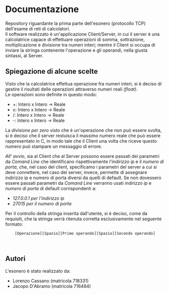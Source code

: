 # Documentazione
Repository riguardante la prima parte dell'esonero (protocollo TCP) dell'esame di reti di calcolatori.<br>
Il software realizzato è un'applicazione Client/Server, in cui il server è una calcolatrice capace di effettuare operazioni di somma, sottrazione, moltiplicazione e divisione tra numeri interi; mentre il Client si occupa di inviare la stringa contenente l'operazione e gli operandi, nella giusta sintassi, al Server.<br>
 
 ## Spiegazione di alcune scelte
Visto che la calcolatrice effettua operazione fra numeri interi, si è deciso di gestire il risultati delle operazioni attraverso numeri reali _(float)_. <br>
Le operazioni sono definite in questo modo:
- +: Intero x Intero -> Reale
- x: Intero x Intero -> Reale
- /: Intero x Intero -> Reale
- -: Intero x Intero -> Reale <br>

La _divisione per zero_ visto che è un'operazione che non può essere svolta, si è deciso che il server restuisca il massimo numero reale che può essere rappresentato in C, in modo tale che il Client una volta che riceve questo numero può stampare un messaggio di errore. <br>

_All' avvio_, sia al Client che al Server possono essere passati dei parametri da _Comand Line_ che identificano rispettivamente _l'indirizzo ip_ e il _numero di porta_, che, nel caso del client, specificamo i parametri del server a cui si deve connettere, nel caso del server, invece, permette di assegnare indirizzo ip e numero di porta diversi da quelli di default. Se non dovessero essere passati parametri da _Comand Line_ verranno usati _indirizzo ip_ e _numero di porta_ di default corrispondenti a:
- _127.0.0.1 per l'indirizzo ip_ 
- _27015 per il numero di porta_ <br>

Per il controllo della stringa inserita dall'utente, si è deciso, come da requisiti, che la stringa verrà ritenuta corretta esclusivamente nel seguente formato:<br> 
<p align = "center"><code>[Operazione][Spazio][Primo operando][Spazio][Secondo operando]</code> </p> 
<br>

## Autori
L'esonero è stato realizzato da:
- Lorenzo Cassano (matricola 718331)
- Jacopo D'Abramo (matricola 716484)
